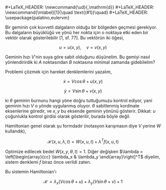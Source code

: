 #+LaTeX_HEADER: \newcommand{\ud}{\,\mathrm{d}}
#+LaTeX_HEADER: \newcommand{\mlabel}[1]{\quad \text{(#1)}\quad}
#+LaTeX_HEADER: \usepackage{palatino,eulervm}

Bir geminin çok kuvvetli dalgaların olduğu bir bölgeden geçmesi
gerekiyor. Bu dalgaların büyüklüğü ve yönü her nokta için o noktaya
etki eden bir vektör olarak gösterilebilir [1, sf. 77]. Bu vektörün
iki öğesi, 

$$
u = u(x,y), \quad v = v(x,y)
$$

Geminin hızı $V$'nin suya göre sabit olduğunu düşünelim. Bu gemiyi
nasıl yönlendirirdik ki $A$ noktasından $B$ noktasına minimal zamanda
gidebilelim?

Problemi çözmek için hareket denklemlerini yazalım, 

$$
\dot{x} = V \cos\theta + u(x,y)
$$

$$
\dot{y} = V \sin\theta + v(x,y)
$$

ki $\theta$ geminin burnunu hangi yöne doğru tuttuğumuzu kontrol
ediyor, yani geminin hızı $V$ o yönde uygulanmış oluyor. $\theta$
sabitlenmiş kordinate eksenlerine göredir, ve $x,y$ bu eksende geminin
yönünü gösterir.  Dikkat: $u$ çoğunlukla kontrol girdisi olarak
gösterilir, burada böyle değil.


Hamiltonian genel olarak şu formdadır (notasyon karışmasın diye $V$
yerine $W$ kullandık),

$$
\mathcal{H}(x, u, \lambda, t) = W( x, u, t) + \lambda^T f(x, u, t)
$$

Optimize edilecek bedel $W(x,y,\theta,t) = 1$. Diğer değişken $\lambda
= \left[\begin{array}{cc} \lambda_x & \lambda_y \end{array}\right]^T$
diyelim, sistem denklemi $f$ biraz önce verildi zaten.

Bu sistemin Hamiltonian'ı 

$$
\mathcal{H} = 
\lambda_x (V \cos \theta + u ) + 
\lambda_y (V \sin \theta + v ) + 1
$$










